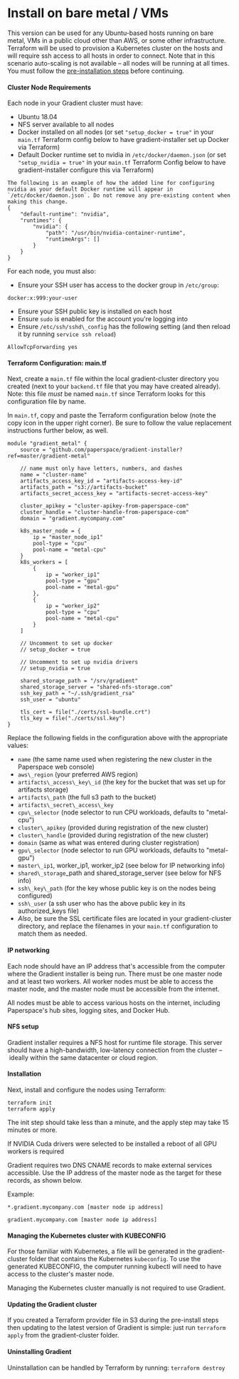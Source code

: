 # Install on bare metal / VMs

This version can be used for any Ubuntu-based hosts running on bare metal, VMs in a public cloud other than AWS, or some other infrastructure. Terraform will be used to provision a Kubernetes cluster on the hosts and will require ssh access to all hosts in order to connect. Note that in this scenario auto-scaling is not available – all nodes will be running at all times. You must follow the [pre-installation steps](pre-installation-steps.md) before continuing.

#### Cluster Node Requirements

Each node in your Gradient cluster must have:

* Ubuntu 18.04
* NFS server available to all nodes
* Docker installed on all nodes \(or set `"setup_docker = true"` in your `main.tf` Terraform config below to have gradient-installer set up Docker via Terraform\)
* Default Docker runtime set to nvidia in `/etc/docker/daemon.json` \(or set `"setup_nvidia = true"` in your `main.tf` Terraform Config below to have gradient-installer configure this via Terraform\) 

```text
The following is an example of how the added line for configuring nvidia as your default Docker runtime will appear in `/etc/docker/daemon.json`. Do not remove any pre-existing content when making this change.
{
    "default-runtime": "nvidia",
    "runtimes": {
        "nvidia": {
            "path": "/usr/bin/nvidia-container-runtime",
            "runtimeArgs": []
        }
    }
}
```

For each node, you must also:

* Ensure your SSH user has access to the docker group in `/etc/group`:

```text
docker:x:999:your-user
```

* Ensure your SSH public key is installed on each host
* Ensure `sudo` is enabled for the account you're logging into
* Ensure `/etc/ssh/sshd\_config` has the following setting \(and then reload it by running `service ssh reload`\)

```text
AllowTcpForwarding yes
```

#### Terraform Configuration: main.tf

Next, create a `main.tf` file within the local gradient-cluster directory you created (next to your `backend.tf` file that you may have created already). Note: this file _must_ be named `main.tf` since Terraform looks for this configuration file by name.

In `main.tf`, copy and paste the Terraform configuration below \(note the copy icon in the upper right corner\). Be sure to follow the value replacement instructions further below, as well.

```text
module "gradient_metal" {
    source = "github.com/paperspace/gradient-installer?ref=master/gradient-metal"

    // name must only have letters, numbers, and dashes
    name = "cluster-name"
    artifacts_access_key_id = "artifacts-access-key-id"
    artifacts_path = "s3://artifacts-bucket"
    artifacts_secret_access_key = "artifacts-secret-access-key"
    
    cluster_apikey = "cluster-apikey-from-paperspace-com"
    cluster_handle = "cluster-handle-from-paperspace-com"
    domain = "gradient.mycompany.com"

    k8s_master_node = {
        ip = "master_node_ip1"
        pool-type = "cpu"
        pool-name = "metal-cpu"
    }
    k8s_workers = [
        {
            ip = "worker_ip1"
            pool-type = "gpu"
            pool-name = "metal-gpu"
        },
        {
            ip = "worker_ip2"
            pool-type = "cpu"
            pool-name = "metal-cpu"
        }
    ]

    // Uncomment to set up docker
    // setup_docker = true 
    
    // Uncomment to set up nvidia drivers
    // setup_nvidia = true

    shared_storage_path = "/srv/gradient"
    shared_storage_server = "shared-nfs-storage.com"
    ssh_key_path = "~/.ssh/gradient_rsa"
    ssh_user = "ubuntu"

    tls_cert = file("./certs/ssl-bundle.crt")
    tls_key = file("./certs/ssl.key")
}
```

Replace the following fields in the configuration above with the appropriate values:

* `name` \(the same name used when registering the new cluster in the Paperspace web console\)
* `aws\_region` \(your preferred AWS region\)
* `artifacts\_access\_key\_id` \(the key for the bucket that was set up for artifacts storage\)
* `artifacts\_path` \(the full s3 path to the bucket\)
* `artifacts\_secret\_access\_key`
* `cpu\_selector` \(node selector to run CPU workloads, defaults to "metal-cpu"\)
* `cluster\_apikey` \(provided during registration of the new cluster\)
* `cluster\_handle` \(provided during registration of the new cluster\)
* `domain` \(same as what was entered during cluster registration\)
* `gpu\_selector` \(node selector to run GPU workloads, defaults to "metal-gpu"\)
* `master\_ip1`, worker\_ip1, worker\_ip2 \(see below for IP networking info\)
* `shared\_storage`\_path and shared\_storage\_server \(see below for NFS info\)
* `ssh\_key\_path` \(for the key whose public key is on the nodes being configured\)
* `ssh\_user` \(a ssh user who has the above public key in its authorized\_keys file\)
* _Also_, be sure the SSL certificate files are located in your gradient-cluster directory, and replace the filenames in your `main.tf` configuration to match them as needed.


#### IP networking

Each node should have an IP address that's accessible from the computer where the Gradient installer is being run. There must be one master node and at least two workers. All worker nodes must be able to access the master node, and the master node must be accessible from the internet.

All nodes must be able to access various hosts on the internet, including Paperspace's hub sites, logging sites, and Docker Hub.

#### NFS setup

Gradient installer requires a NFS host for runtime file storage. This server should have a high-bandwidth, low-latency connection from the cluster – ideally within the same datacenter or cloud region. 

#### Installation

Next, install and configure the nodes using Terraform:

```text
terraform init
terraform apply
```

The init step should take less than a minute, and the apply step may take 15 minutes or more.

If NVIDIA Cuda drivers were selected to be installed a reboot of all GPU workers is required

Gradient requires two DNS CNAME records to make external services accessible. Use the IP address of the master node as the target for these records, as shown below.

Example:

`*.gradient.mycompany.com [master node ip address]`

`gradient.mycompany.com [master node ip address]`

#### 

#### Managing the Kubernetes cluster with KUBECONFIG

For those familiar with Kubernetes, a file will be generated in the gradient-cluster folder that contains the Kubernetes `kubeconfig`. To use the generated KUBECONFIG, the computer running kubectl will need to have access to the cluster's master node.

Managing the Kubernetes cluster manually is not required to use Gradient.

#### Updating the Gradient cluster

If you created a Terraform provider file in S3 during the pre-install steps then updating to the latest version of Gradient is simple: just run `terraform apply` from the gradient-cluster folder.

#### Uninstalling Gradient

Uninstallation can be handled by Terraform by running: `terraform destroy`
